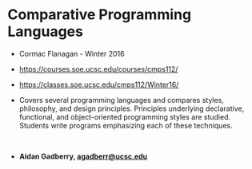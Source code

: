 # Comparative Programming Languages
- Cormac Flanagan - Winter 2016
- https://courses.soe.ucsc.edu/courses/cmps112/
- https://classes.soe.ucsc.edu/cmps112/Winter16/

- Covers several programming languages and compares styles, philosophy, and design principles. Principles underlying declarative, functional, and object-oriented programming styles are studied. Students write programs emphasizing each of these techniques.

<br/>

- **Aidan Gadberry, agadberr@ucsc.edu**
